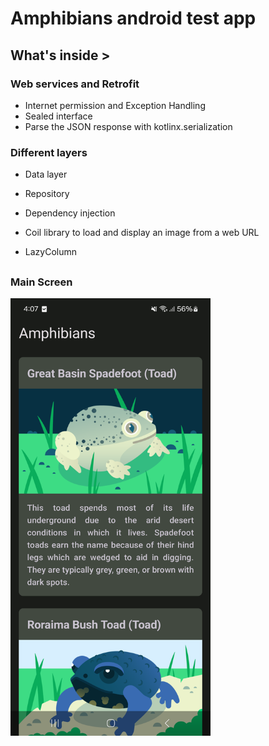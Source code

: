 # Amphibians android test app

## What's inside >

### Web services and Retrofit
- Internet permission and Exception Handling
- Sealed interface
- Parse the JSON response with kotlinx.serialization

### Different layers
- Data layer
- Repository

- Dependency injection

- Coil library to load and display an image from a web URL

- LazyColumn

##
### Main Screen

<img
src="https://github.com/dizzcode/amphibians-android-test-app/blob/main/screenshots/img.png"
width="320"
height="700"
/>
